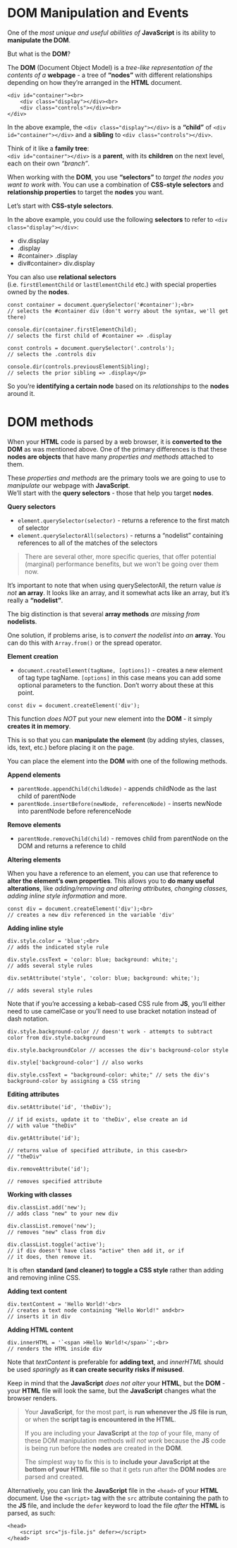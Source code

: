 # DOM Manipulation and Events

One of the *most unique and useful abilities of* **JavaScript** is its ability to **manipulate the DOM**.

But what is the **DOM**?

The **DOM** (Document Object Model) is a *tree-like representation of the contents of a* **webpage** - a tree of **“nodes”** with different relationships depending on how they’re arranged in the **HTML** document.

    <div id="container"><br>
        <div class="display"></div><br> 
        <div class="controls"></div><br>
    </div>

In the above example, the `<div class="display"></div>` is a **“child”** of `<div id="container"></div>` and a **sibling** to `<div class="controls"></div>`.

Think of it like a **family tree**:<br>
`<div id="container"></div>` is a **parent**, with its **children** on the next level, each on their own *“branch”*.

When working with the **DOM**, you use **“selectors”** to *target the nodes you want to work with*. You can use a combination of **CSS-style selectors** and **relationship properties** to target the **nodes** you want.

Let’s start with **CSS-style selectors**.

In the above example, you could use the following **selectors** to refer to `<div class="display"></div>`:

<ul>
<li>div.display</li>
<li>.display</li>
<li>#container> .display</li>
<li>div#container> div.display</li>
</ul>

You can also use **relational selectors**<br>
(i.e. `firstElementChild` or `lastElementChild` etc.) with special properties owned by the **nodes**.

    const container = document.querySelector('#container');<br>
    // selects the #container div (don't worry about the syntax, we'll get there)

    console.dir(container.firstElementChild);                   
    // selects the first child of #container => .display

    const controls = document.querySelector('.controls'); 
    // selects the .controls div

    console.dir(controls.previousElementSibling);                 
    // selects the prior sibling => .display</p>

So you’re **identifying a certain node** based on its *relationships* to the **nodes** around it.

# DOM methods

When your **HTML** code is parsed by a web browser, it is **converted to the DOM** as was mentioned above. One of the primary differences is that these **nodes are objects** that have many *properties and methods* attached to them.

These *properties and methods* are the primary tools we are going to use to *manipulate* our webpage with **JavaScript**.<br>
We’ll start with the **query selectors** - those that help you target **nodes**.

**Query selectors**
<ul>
<li><code>element.querySelector(selector)</code> - returns a reference to the first match of selector</li>
<li><code>element.querySelectorAll(selectors)</code> - returns a “nodelist” containing references to all of the matches of the selectors</li>
</ul>

> There are several other, more specific queries, that offer potential (marginal) performance benefits, but we won't be going over them now.


It’s important to note that when using querySelectorAll, the return value *is not* **an array**. It looks like an array, and it somewhat acts like an array, but it’s really a **“nodelist”**.

The big distinction is that several **array methods** *are missing from* **nodelists**.

One solution, if problems arise, is to *convert the nodelist into an* **array**. You can do this with `Array.from()` or the spread operator.

**Element creation**

<ul>
<li><code>document.createElement(tagName, [options])</code> - creates a new element of tag type tagName. <code>[options]</code> in this case means you can add some optional parameters to the function. Don’t worry about these at this point.</li>
</ul>

    const div = document.createElement('div');

This function *does NOT* put your new element into the **DOM** - it simply **creates it in memory**.

This is so that you can **manipulate the element** (by adding styles, classes, ids, text, etc.) before placing it on the page. 

You can place the element into the **DOM** with one of the following methods.

**Append elements**
<ul>
<li><code>parentNode.appendChild(childNode)</code> - appends childNode as the last child of parentNode</li>
<li><code>parentNode.insertBefore(newNode, referenceNode)</code> - inserts newNode into parentNode before referenceNode</li>
</ul>

**Remove elements**
<ul>
<li><code>parentNode.removeChild(child)</code> - removes child from parentNode on the DOM and returns a reference to child</li>
</ul>

**Altering elements**

When you have a reference to an element, you can use that reference to **alter the element’s own properties**. This allows you to **do many useful alterations**, like *adding/removing and altering attributes, changing classes, adding inline style information* and more.

    const div = document.createElement('div');<br>
    // creates a new div referenced in the variable 'div'

**Adding inline style**

    div.style.color = 'blue';<br>
    // adds the indicated style rule

    div.style.cssText = 'color: blue; background: white;';
    // adds several style rules

    div.setAttribute('style', 'color: blue; background: white;');

    // adds several style rules

Note that if you’re accessing a kebab-cased CSS rule from **JS**, you’ll either need to use camelCase or you’ll need to use bracket notation instead of dash notation.

    div.style.background-color // doesn't work - attempts to subtract color from div.style.background

    div.style.backgroundColor // accesses the div's background-color style

    div.style['background-color'] // also works

    div.style.cssText = "background-color: white;" // sets the div's background-color by assigning a CSS string

**Editing attributes**

    div.setAttribute('id', 'theDiv');  

    // if id exists, update it to 'theDiv', else create an id
    // with value "theDiv"

    div.getAttribute('id');      

    // returns value of specified attribute, in this case<br>
    // "theDiv"

    div.removeAttribute('id');        

    // removes specified attribute

**Working with classes**

    div.classList.add('new');                                  
    // adds class "new" to your new div

    div.classList.remove('new');                                     
    // removes "new" class from div

    div.classList.toggle('active');                                 
    // if div doesn't have class "active" then add it, or if 
    // it does, then remove it.

It is often **standard (and cleaner) to toggle a CSS style** rather than adding and removing inline CSS.

**Adding text content**

    div.textContent = 'Hello World!'<br>
    // creates a text node containing "Hello World!" and<br>
    // inserts it in div

**Adding HTML content**

    div.innerHTML = '`<span >Hello World!</span>`';<br>
    // renders the HTML inside div                 

Note that *textContent* is preferable for **adding text**, and *innerHTML* should be used *sparingly* as **it can create security risks if misused**.

Keep in mind that the **JavaScript** *does not alter* your **HTML**, but the **DOM** - your **HTML** file will look the same, but the **JavaScript** changes what the browser renders.

>Your **JavaScript**, for the most part, is **run whenever the JS file is run**, or when the **script tag is encountered in the HTML**.<br>
>
>If you are including your **JavaScript** at the *top* of your file, many of these DOM manipulation methods *will not work* because the **JS** code is being run before the **nodes** are created in the **DOM**.<br>
>
>The simplest way to fix this is to **include your JavaScript at the bottom of your HTML file** so that it gets run after the **DOM nodes** are parsed and created.
>
Alternatively, you can link the **JavaScript** file in the `<head>` of your **HTML** document. Use the `<script>` tag with the `src` attribute containing the path to the **JS** file, and include the `defer` keyword to load the file *after* the **HTML** is parsed, as such:

    <head>
        <script src="js-file.js" defer></script>
    </head>










